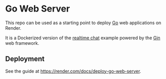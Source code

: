 # Go Web Server

This repo can be used as a starting point to deploy [Go](https://golang.org/) web applications on Render.

It is a Dockerized version of the [realtime chat](https://github.com/gin-gonic/gin/tree/master/examples/realtime-advanced) example powered by the [Gin](https://github.com/gin-gonic/gin) web framework.


## Deployment

See the guide at https://render.com/docs/deploy-go-web-server.
